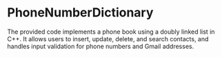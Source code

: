 # PhoneNumberDictionary
 The provided code implements a phone book using a doubly linked list in C++. It allows users to insert, update, delete, and search contacts, and handles input validation for phone numbers and Gmail addresses.
